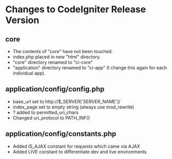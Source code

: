 Changes to CodeIgniter Release Version
======================================

core
----

* The contents of "core" have not been touched.
* index.php placed in new "html" directory.
* "core" directory renamed to "ci-core"
* "application" directory renamed to "ci-app" (I change this again for each individual app).


application/config/config.php
-----------------------------

* base_url set to http://$_SERVER['SERVER_NAME']/
* index_page set to empty string (always use mod_rewrite)
* ? added to permitted_uri_chars
* Changed uri_protocol to PATH_INFO


application/config/constants.php
--------------------------------

* Added IS_AJAX constant for requests which came via AJAX
* Added LIVE constant to differentiate dev and live environments